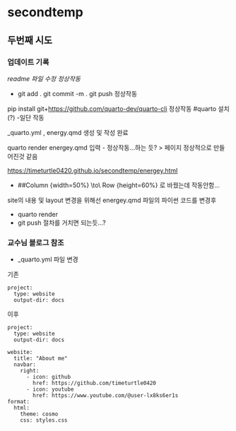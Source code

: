 # secondtemp

## 두번째 시도 

### 업데이트 기록

*readme 파일 수정 정상작동*

* git add . git commit -m . git push 정상작동 

pip install git+https://github.com/quarto-dev/quarto-cli 정상작동 #quarto 설치(?) -일단 작동

_quarto.yml , energy.qmd 생성 및 작성 완료

quarto render energey.qmd  입력 - 정상작동...하는 듯? > 페이지 정상적으로 만들어진것 같음 

https://timeturtle0420.github.io/secondtemp/energey.html

* ##Column {width=50%} \to\ Row {height=60%} 로 바꿨는데 작동안함...

site의 내용 및 layout 변경을 위해선 energey.qmd 파일의 파이썬 코드를 변경후 
* quarto render 
* git push 
절차를 거치면 되는듯...?

### 교수님 블로그 참조
- _quarto.yml 파일 변경

기존
``` 
project:
  type: website
  output-dir: docs

```

이후
```
project:
  type: website
  output-dir: docs

website:
  title: "About me"
  navbar:
    right:
      - icon: github
        href: https://github.com/timeturtle0420
      - icon: youtube
        href: https://www.youtube.com/@user-lx8ks6er1s
format:
  html:
    theme: cosmo
    css: styles.css
```

 